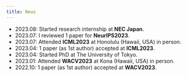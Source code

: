 ```yaml
---
title: News
---
```


- 2023.08: Started research internship at **NEC Japan**.
- 2023.07: I reviewed 1 paper for **NeurIPS2023**.
- 2023.07: Attended **ICML2023** at Honolulu (Hawaii, USA) in person.
- 2023.04: 1 paper (as 1st author) accepted at **ICML2023**.
- 2023.04: Started PhD at The University of Tokyo.
- 2023.01: Attended **WACV2023** at Kona (Hawaii, USA) in person. 
- 2022.10: 1 paper (as 1st author) accepted at **WACV2023**.
